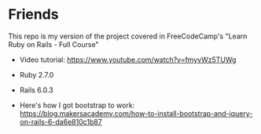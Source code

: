 # Friends

This repo is my version of the project covered in FreeCodeCamp's "Learn Ruby on Rails - Full Course"

* Video tutorial: https://www.youtube.com/watch?v=fmyvWz5TUWg

* Ruby 2.7.0

* Rails 6.0.3

* Here's how I got bootstrap to work: https://blog.makersacademy.com/how-to-install-bootstrap-and-jquery-on-rails-6-da6e810c1b87

